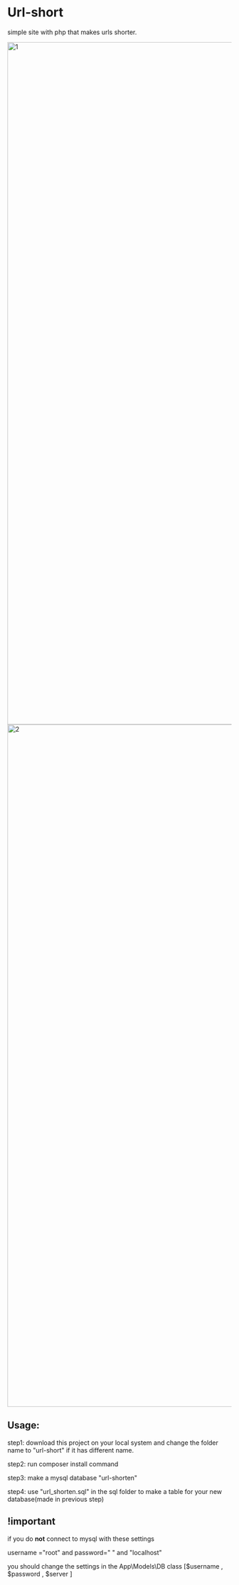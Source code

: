 # Url-short

simple site with php that makes urls shorter.


<img width="1534" alt="1" src="https://user-images.githubusercontent.com/74340951/154805552-e0c59317-b064-4d19-adfa-44dcaff1acb9.png">
<img width="1534" alt="2" src="https://user-images.githubusercontent.com/74340951/154805569-d2fa3b78-baeb-4a8c-b3f5-33cab91544df.png">



## Usage: 



  step1: download this project on your local system 
  and change the folder name to "url-short" if it has different name.
 
 
  step2: run composer install command
 
  step3: make a mysql database "url-shorten" 
 
 
  step4: use "url_shorten.sql"  in the sql folder
  to make a table for your new database(made in previous step)
 
 
## !important 
if you do **not** connect to mysql with these settings 

username ="root" and password=" " and "localhost" 


you  should change the settings in the App\Models\DB class [$username , $password , $server ]


